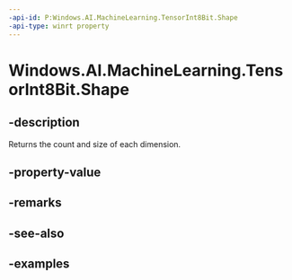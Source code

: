 ```yaml
---
-api-id: P:Windows.AI.MachineLearning.TensorInt8Bit.Shape
-api-type: winrt property
---
```


<!-- Property syntax.
public IVectorView<long> Shape { get; }
-->

# Windows.AI.MachineLearning.TensorInt8Bit.Shape

## -description
Returns the count and size of each dimension.
## -property-value

## -remarks

## -see-also

## -examples
